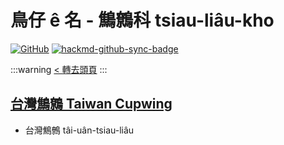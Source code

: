 # 鳥仔 ê 名 - 鷦鷯科 tsiau-liâu-kho

[![GitHub](https://img.shields.io/badge/GitHub-black?logo=github)](https://github.com/siansiansu/tsiau-a-e-mia)
[![hackmd-github-sync-badge](https://hackmd.io/RJqeEvuiSraRR25XMBqtOQ/badge)](https://hackmd.io/RJqeEvuiSraRR25XMBqtOQ)

:::warning
[< 轉去頭頁](https://hackmd.io/@siansiansu/Hy4VzNvha)
:::

## [台灣鷦鷯 Taiwan Cupwing](https://ebird.org/species/taiwrb1)

- 台灣鷦鷯 tâi-uân-tsiau-liâu
